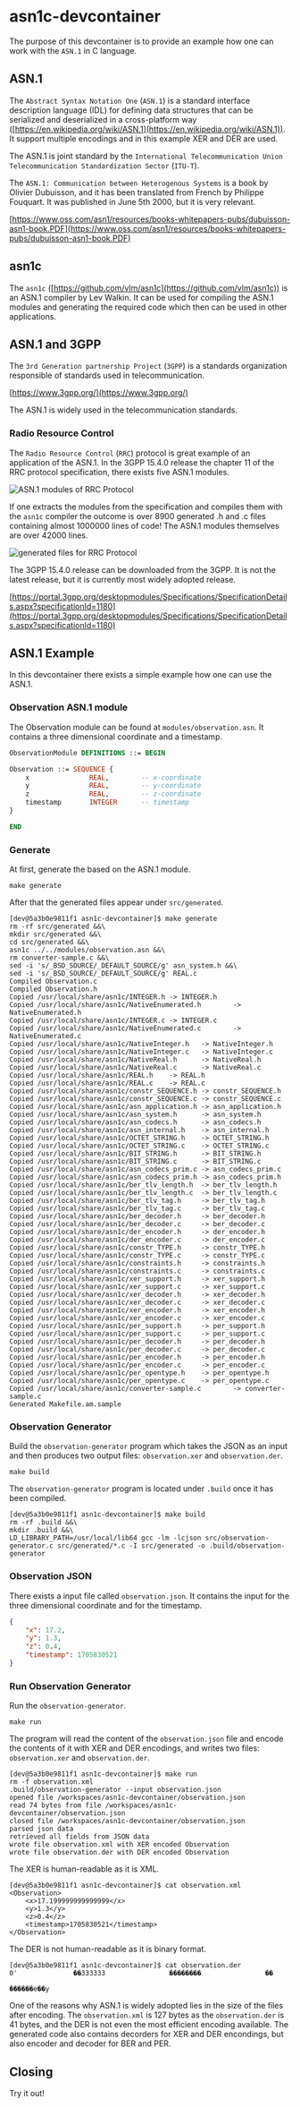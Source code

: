 # asn1c-devcontainer

The purpose of this devcontainer is to provide an example how one can work with the `ASN.1` in C language.

## ASN.1

The `Abstract Syntax Notation One` (`ASN.1`) is a standard interface description language (IDL) for defining data structures that can be serialized and deserialized in a cross-platform way ([https://en.wikipedia.org/wiki/ASN.1](https://en.wikipedia.org/wiki/ASN.1)). It support multiple encodings and in this example XER and DER are used.

The ASN.1 is joint standard by the `International Telecommunication Union Telecommunication Standardization Sector` (`ITU-T`).

The `ASN.1: Communication between Heterogenous Systems` is a book by Olivier Dubuisson, and it has been translated from French by Philippe Fouquart. It was published in June 5th 2000, but it is very relevant.

[https://www.oss.com/asn1/resources/books-whitepapers-pubs/dubuisson-asn1-book.PDF](https://www.oss.com/asn1/resources/books-whitepapers-pubs/dubuisson-asn1-book.PDF)

## asn1c

The `asn1c` ([https://github.com/vlm/asn1c](https://github.com/vlm/asn1c)) is an ASN.1 compiler by Lev Walkin. It can be used for compiling the ASN.1 modules and generating the required code which then can be used in other applications.

## ASN.1 and 3GPP

The `3rd Generation partnership Project` (`3GPP`) is a standards organization responsible of standards used in telecommunication.

[https://www.3gpp.org/](https://www.3gpp.org/)

The ASN.1 is widely used in the telecommunication standards.

### Radio Resource Control

The `Radio Resource Control` (`RRC`) protocol is great example of an application of the ASN.1. In the 3GPP 15.4.0 release the chapter 11 of the RRC protocol specification, there exists five ASN.1 modules.

![ASN.1 modules of RRC Protocol](pictures/3gpp-rrc-chapter-11.png "Screenshot of the ASN.1 modules in the RRC Protocol 3GPP specification")

If one extracts the modules from the specification and compiles them with the `asn1c` compiler the outcome is over 8900 generated .h and .c files containing almost 1000000 lines of code! The ASN.1 modules themselves are over 42000 lines.

![generated files for RRC Protocol](pictures/generated-rrc-files.png "Screenshot of some the generated files for RRC Protocol")

The 3GPP 15.4.0 release can be downloaded from the 3GPP. It is not the latest release, but it is currently most widely adopted release.

[https://portal.3gpp.org/desktopmodules/Specifications/SpecificationDetails.aspx?specificationId=1180](https://portal.3gpp.org/desktopmodules/Specifications/SpecificationDetails.aspx?specificationId=1180)

## ASN.1 Example

In this devcontainer there exists a simple example how one can use the ASN.1.

### Observation ASN.1 module

The Observation module can be found at `modules/observation.asn`. It contains a three dimensional coordinate and a timestamp.

```asn1
ObservationModule DEFINITIONS ::= BEGIN

Observation ::= SEQUENCE {
    x               REAL,        -- x-coordinate
    y               REAL,        -- y-coordinate
    z               REAL,        -- z-coordinate
    timestamp       INTEGER      -- timestamp
}

END

```

### Generate

At first, generate the based on the ASN.1 module.

```
make generate
```

After that the generated files appear under `src/generated`.

```
[dev@5a3b0e9811f1 asn1c-devcontainer]$ make generate
rm -rf src/generated &&\
mkdir src/generated &&\
cd src/generated &&\
asn1c ../../modules/observation.asn &&\
rm converter-sample.c &&\
sed -i 's/_BSD_SOURCE/_DEFAULT_SOURCE/g' asn_system.h &&\
sed -i 's/_BSD_SOURCE/_DEFAULT_SOURCE/g' REAL.c
Compiled Observation.c
Compiled Observation.h
Copied /usr/local/share/asn1c/INTEGER.h -> INTEGER.h
Copied /usr/local/share/asn1c/NativeEnumerated.h        -> NativeEnumerated.h
Copied /usr/local/share/asn1c/INTEGER.c -> INTEGER.c
Copied /usr/local/share/asn1c/NativeEnumerated.c        -> NativeEnumerated.c
Copied /usr/local/share/asn1c/NativeInteger.h   -> NativeInteger.h
Copied /usr/local/share/asn1c/NativeInteger.c   -> NativeInteger.c
Copied /usr/local/share/asn1c/NativeReal.h      -> NativeReal.h
Copied /usr/local/share/asn1c/NativeReal.c      -> NativeReal.c
Copied /usr/local/share/asn1c/REAL.h    -> REAL.h
Copied /usr/local/share/asn1c/REAL.c    -> REAL.c
Copied /usr/local/share/asn1c/constr_SEQUENCE.h -> constr_SEQUENCE.h
Copied /usr/local/share/asn1c/constr_SEQUENCE.c -> constr_SEQUENCE.c
Copied /usr/local/share/asn1c/asn_application.h -> asn_application.h
Copied /usr/local/share/asn1c/asn_system.h      -> asn_system.h
Copied /usr/local/share/asn1c/asn_codecs.h      -> asn_codecs.h
Copied /usr/local/share/asn1c/asn_internal.h    -> asn_internal.h
Copied /usr/local/share/asn1c/OCTET_STRING.h    -> OCTET_STRING.h
Copied /usr/local/share/asn1c/OCTET_STRING.c    -> OCTET_STRING.c
Copied /usr/local/share/asn1c/BIT_STRING.h      -> BIT_STRING.h
Copied /usr/local/share/asn1c/BIT_STRING.c      -> BIT_STRING.c
Copied /usr/local/share/asn1c/asn_codecs_prim.c -> asn_codecs_prim.c
Copied /usr/local/share/asn1c/asn_codecs_prim.h -> asn_codecs_prim.h
Copied /usr/local/share/asn1c/ber_tlv_length.h  -> ber_tlv_length.h
Copied /usr/local/share/asn1c/ber_tlv_length.c  -> ber_tlv_length.c
Copied /usr/local/share/asn1c/ber_tlv_tag.h     -> ber_tlv_tag.h
Copied /usr/local/share/asn1c/ber_tlv_tag.c     -> ber_tlv_tag.c
Copied /usr/local/share/asn1c/ber_decoder.h     -> ber_decoder.h
Copied /usr/local/share/asn1c/ber_decoder.c     -> ber_decoder.c
Copied /usr/local/share/asn1c/der_encoder.h     -> der_encoder.h
Copied /usr/local/share/asn1c/der_encoder.c     -> der_encoder.c
Copied /usr/local/share/asn1c/constr_TYPE.h     -> constr_TYPE.h
Copied /usr/local/share/asn1c/constr_TYPE.c     -> constr_TYPE.c
Copied /usr/local/share/asn1c/constraints.h     -> constraints.h
Copied /usr/local/share/asn1c/constraints.c     -> constraints.c
Copied /usr/local/share/asn1c/xer_support.h     -> xer_support.h
Copied /usr/local/share/asn1c/xer_support.c     -> xer_support.c
Copied /usr/local/share/asn1c/xer_decoder.h     -> xer_decoder.h
Copied /usr/local/share/asn1c/xer_decoder.c     -> xer_decoder.c
Copied /usr/local/share/asn1c/xer_encoder.h     -> xer_encoder.h
Copied /usr/local/share/asn1c/xer_encoder.c     -> xer_encoder.c
Copied /usr/local/share/asn1c/per_support.h     -> per_support.h
Copied /usr/local/share/asn1c/per_support.c     -> per_support.c
Copied /usr/local/share/asn1c/per_decoder.h     -> per_decoder.h
Copied /usr/local/share/asn1c/per_decoder.c     -> per_decoder.c
Copied /usr/local/share/asn1c/per_encoder.h     -> per_encoder.h
Copied /usr/local/share/asn1c/per_encoder.c     -> per_encoder.c
Copied /usr/local/share/asn1c/per_opentype.h    -> per_opentype.h
Copied /usr/local/share/asn1c/per_opentype.c    -> per_opentype.c
Copied /usr/local/share/asn1c/converter-sample.c        -> converter-sample.c
Generated Makefile.am.sample
```

### Observation Generator

Build the `observation-generator` program which takes the JSON as an input and then produces two output files: `observation.xer` and `observation.der`.

```
make build
```

The `observation-generator` program is located under `.build` once it has been compiled.

```
[dev@5a3b0e9811f1 asn1c-devcontainer]$ make build
rm -rf .build &&\
mkdir .build &&\
LD_LIBRARY_PATH=/usr/local/lib64 gcc -lm -lcjson src/observation-generator.c src/generated/*.c -I src/generated -o .build/observation-generator
```

### Observation JSON

There exists a input file called `observation.json`. It contains the input for the three dimensional coordinate and for the timestamp.

```json
{
    "x": 17.2,
    "y": 1.3,
    "z": 0.4,
    "timestamp": 1705830521
}
```

### Run Observation Generator

Run the `observation-generator`.

```
make run
```

The program will read the content of the `observation.json` file and encode the contents of it with XER and DER encodings, and writes two files: `observation.xer` and `observation.der`.

```
[dev@5a3b0e9811f1 asn1c-devcontainer]$ make run
rm -f observation.xml
.build/observation-generator --input observation.json
opened file /workspaces/asn1c-devcontainer/observation.json
read 74 bytes from file /workspaces/asn1c-devcontainer/observation.json
closed file /workspaces/asn1c-devcontainer/observation.json
parsed json data
retrieved all fields from JSON data
wrote file observation.xml with XER encoded Observation
wrote file observation.der with DER encoded Observation
```

The XER is human-readable as it is XML.

```
[dev@5a3b0e9811f1 asn1c-devcontainer]$ cat observation.xml
<Observation>
    <x>17.199999999999999</x>
    <y>1.3</y>
    <z>0.4</z>
    <timestamp>1705830521</timestamp>
</Observation>
```

The DER is not human-readable as it is binary format.

```
[dev@5a3b0e9811f1 asn1c-devcontainer]$ cat observation.der
0'              ��333333                ��������                ��
                                                                  ������e��y
```

One of the reasons why ASN.1 is widely adopted lies in the size of the files after encoding. The `observation.xml` is 127 bytes as the `observation.der` is 41 bytes, and the DER is not even the most efficient encoding available. The generated code also contains decorders for XER and DER encondings, but also encoder and decoder for BER and PER.

## Closing

Try it out!

